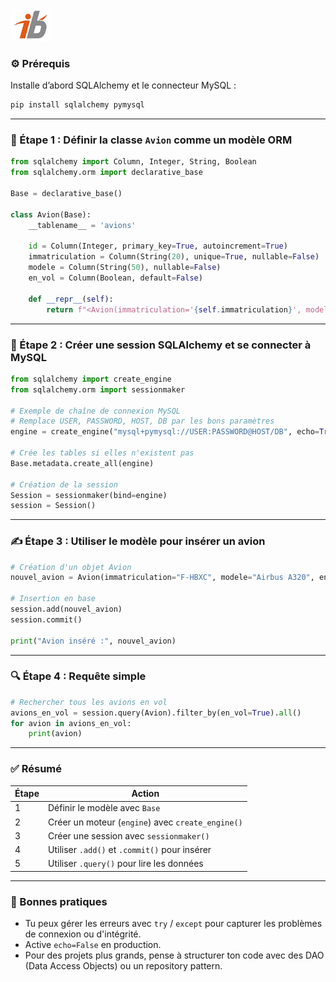 ![Logo](images\logo.png)

### ⚙️ Prérequis

Installe d’abord SQLAlchemy et le connecteur MySQL :

```bash
pip install sqlalchemy pymysql
```

---

### 🧱 Étape 1 : Définir la classe `Avion` comme un modèle ORM

```python
from sqlalchemy import Column, Integer, String, Boolean
from sqlalchemy.orm import declarative_base

Base = declarative_base()

class Avion(Base):
    __tablename__ = 'avions'

    id = Column(Integer, primary_key=True, autoincrement=True)
    immatriculation = Column(String(20), unique=True, nullable=False)
    modele = Column(String(50), nullable=False)
    en_vol = Column(Boolean, default=False)

    def __repr__(self):
        return f"<Avion(immatriculation='{self.immatriculation}', modele='{self.modele}', en_vol={self.en_vol})>"
```

---

### 🧩 Étape 2 : Créer une session SQLAlchemy et se connecter à MySQL

```python
from sqlalchemy import create_engine
from sqlalchemy.orm import sessionmaker

# Exemple de chaîne de connexion MySQL
# Remplace USER, PASSWORD, HOST, DB par les bons paramètres
engine = create_engine("mysql+pymysql://USER:PASSWORD@HOST/DB", echo=True)

# Crée les tables si elles n'existent pas
Base.metadata.create_all(engine)

# Création de la session
Session = sessionmaker(bind=engine)
session = Session()
```

---

### ✍️ Étape 3 : Utiliser le modèle pour insérer un avion

```python
# Création d'un objet Avion
nouvel_avion = Avion(immatriculation="F-HBXC", modele="Airbus A320", en_vol=True)

# Insertion en base
session.add(nouvel_avion)
session.commit()

print("Avion inséré :", nouvel_avion)
```

---

### 🔍 Étape 4 : Requête simple

```python
# Rechercher tous les avions en vol
avions_en_vol = session.query(Avion).filter_by(en_vol=True).all()
for avion in avions_en_vol:
    print(avion)
```

---

### ✅ Résumé

| Étape | Action                                            |
| ----- | ------------------------------------------------- |
| 1     | Définir le modèle avec `Base`                     |
| 2     | Créer un moteur (`engine`) avec `create_engine()` |
| 3     | Créer une session avec `sessionmaker()`           |
| 4     | Utiliser `.add()` et `.commit()` pour insérer     |
| 5     | Utiliser `.query()` pour lire les données         |

---

### 🧠 Bonnes pratiques

* Tu peux gérer les erreurs avec `try` / `except` pour capturer les problèmes de connexion ou d'intégrité.
* Active `echo=False` en production.
* Pour des projets plus grands, pense à structurer ton code avec des DAO (Data Access Objects) ou un repository pattern.
